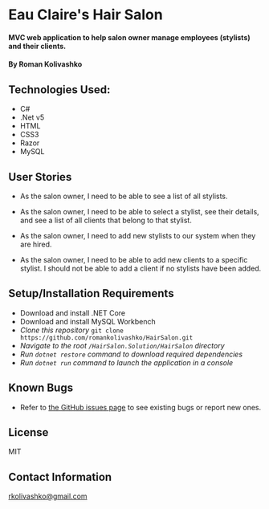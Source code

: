 # Eau Claire's Hair Salon

#### MVC web application to help salon owner manage employees (stylists) and their clients.

#### By Roman Kolivashko

## Technologies Used:
* C#
* .Net v5
* HTML
* CSS3
* Razor
* MySQL 

## User Stories

* As the salon owner, I need to be able to see a list of all stylists.

* As the salon owner, I need to be able to select a stylist, see their details, and see a list of all clients that belong to that stylist.

* As the salon owner, I need to add new stylists to our system when they are hired.

* As the salon owner, I need to be able to add new clients to a specific stylist. I should not be able to add a client if no stylists have been added.

## Setup/Installation Requirements

* Download and install .NET Core
* Download and install MySQL Workbench
* _Clone this repository_ `git clone https://github.com/romankolivashko/HairSalon.git`
* _Navigate to the root `/HairSalon.Solution/HairSalon` directory_
* _Run `dotnet restore` command to download required dependencies_
* _Run `dotnet run` command to launch the application in a console_


## Known Bugs

* Refer to [the GitHub issues page](https://github.com/romankolivashko/HairSalon/issues) to see existing bugs or report new ones. 

## License

MIT
## Contact Information

rkolivashko@gmail.com
